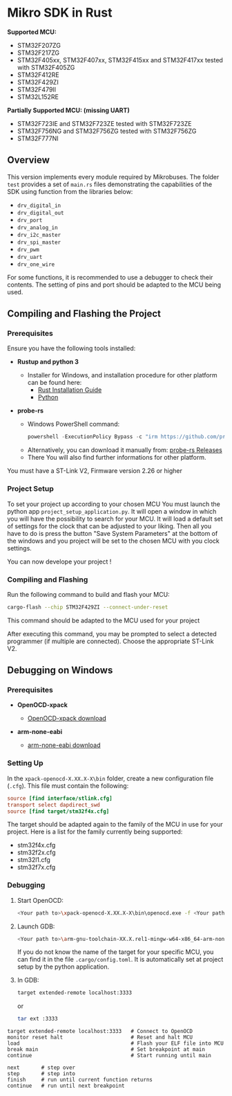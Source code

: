 # Mikro SDK in Rust

**Supported MCU:**
- STM32F207ZG
- STM32F217ZG
- STM32F405xx, STM32F407xx, STM32F415xx and STM32F417xx tested with STM32F405ZG
- STM32F412RE
- STM32F429ZI
- STM32F479II
- STM32L152RE

**Partially Supported MCU: (missing UART)**
- STM32F723IE and STM32F723ZE tested with STM32F723ZE
- STM32F756NG and STM32F756ZG tested with STM32F756ZG
- STM32F777NI

## Overview
This version implements every module required by Mikrobuses.
The folder `test` provides a set of `main.rs` files demonstrating the capabilities of the SDK using function from the libraries below:

- `drv_digital_in`
- `drv_digital_out`
- `drv_port`
- `drv_analog_in`
- `drv_i2c_master`
- `drv_spi_master`
- `drv_pwm`
- `drv_uart`
- `drv_one_wire`

For some functions, it is recommended to use a debugger to check their contents.
The setting of pins and port should be adapted to the MCU being used.

## Compiling and Flashing the Project

### Prerequisites
Ensure you have the following tools installed:

- **Rustup and python 3**
  - Installer for Windows, and installation procedure for other platform can be found here:
    - [Rust Installation Guide](https://www.rust-lang.org/tools/install)
    - [Python](https://www.python.org/downloads/)

- **probe-rs**
  - Windows PowerShell command:
    ```powershell
    powershell -ExecutionPolicy Bypass -c "irm https://github.com/probe-rs/probe-rs/releases/download/v0.27.0/probe-rs-tools-installer.ps1 | iex"
    ```
  - Alternatively, you can download it manually from: [probe-rs Releases](https://github.com/probe-rs/probe-rs/releases)
  - There You will also find further informations for other platform.

You must have a ST-Link V2, Firmware version 2.26 or higher

### Project Setup

To set your project up according to your chosen MCU You must launch the python app `project_setup_application.py`.
It will open a window in which you will have the possibility to search for your MCU. It will load a default set of settings for the clock that can be adjusted to your liking. Then all you have to do is press the button "Save System Parameters" at the bottom of the windows and you project will be set to the chosen MCU with you clock settings.

You can now develope your project !

### Compiling and Flashing

Run the following command to build and flash your MCU:

```sh
cargo-flash --chip STM32F429ZI --connect-under-reset
```
This command should be adapted to the MCU used for your project

After executing this command, you may be prompted to select a detected programmer (if multiple are connected). Choose the appropriate ST-Link V2.

## Debugging on Windows

### Prerequisites

- **OpenOCD-xpack**
  - [OpenOCD-xpack download](https://sourceforge.net/projects/openocd-xpack/)

- **arm-none-eabi**
  - [arm-none-eabi download](https://developer.arm.com/downloads/-/arm-gnu-toolchain-downloads)

### Setting Up

In the `xpack-openocd-X.XX.X-X\bin` folder, create a new configuration file (`.cfg`).
This file must contain the following:

```cfg
source [find interface/stlink.cfg]
transport select dapdirect_swd
source [find target/stm32f4x.cfg]
```
The target should be adapted again to the family of the MCU in use for your project. Here is a list for the family currently being supported:
  - stm32f4x.cfg
  - stm32f2x.cfg
  - stm32l1.cfg
  - stm32f7x.cfg


### Debugging

1. Start OpenOCD:
   ```sh
   <Your path to>\xpack-openocd-X.XX.X-X\bin\openocd.exe -f <Your path to>\xpack-openocd-X.XX.X-X\bin\<Your config name>.cfg
   ```

2. Launch GDB:
   ```sh
   <Your path to>\arm-gnu-toolchain-XX.X.rel1-mingw-w64-x86_64-arm-none-eabi\bin\arm-none-eabi-gdb.exe <Your path to>\<project root folder>\target\<target of the chosen  MCU>\debug\mikrosdk
   ```
   If you do not know the name of the target for your specific MCU, you can find it in the file `.cargo/config.toml`. It is automatically set at project setup by the python application.
   <br>

3. In GDB:
    ```sh
    target extended-remote localhost:3333
    ```
    or
    ```sh
    tar ext :3333
    ```


```
target extended-remote localhost:3333   # Connect to OpenOCD
monitor reset halt                      # Reset and halt MCU
load                                    # Flash your ELF file into MCU
break main                              # Set breakpoint at main
continue                                # Start running until main

next       # step over
step       # step into
finish     # run until current function returns
continue   # run until next breakpoint
```